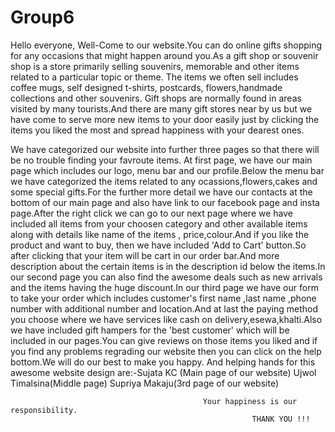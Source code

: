 # Group6
Hello everyone,
Well-Come to our website.You can do online gifts shopping for any occasions that might happen around you.As a gift shop or souvenir shop is a store primarily selling souvenirs, memorable and other items related to a particular topic or theme. The items we  often sell includes coffee mugs, self designed t-shirts, postcards, flowers,handmade collections and other souvenirs. Gift shops are normally found in areas visited by many tourists.And there are many gift stores near by us but we have come to serve more new items to your door easily just by clicking the items you liked the most and spread happiness with your dearest ones.

We have categorized our website into further three pages so that there will be no trouble finding your favroute items.
At first page, we have our main page which includes our logo, menu bar and our profile.Below the menu bar we have categorized the items  related to any ocassions,flowers,cakes and some special gifts.For the further more detail we have our contacts at the bottom of our main page and also have link to our facebook page and insta page.After the right click we can go to our next page where we have included all items from your choosen category and other available items along with details like  name of the items , price,colour.And if you like the product and  want to buy, then we have included 'Add to Cart' button.So after clicking that your item will be cart in our order bar.And more description about the certain items is in the description id below the items.In our second page you can also find the awesome deals such as new arrivals and the items having the huge discount.In our third page we have our form to take your order which includes customer's first name ,last name  ,phone number with additional number and location.And at last the paying method you choose where we have services like cash on delivery,esewa,khalti.Also we have included  gift hampers for the 'best customer' which will be included in our pages.You can give reviews on those items you liked and if you find any problems regrading our website then you can click on the help bottom.We will do our best to make you happy.
And helping hands for this awesome website design are:-Sujata KC (Main page of our website)
                                                       Ujwol Timalsina(Middle page)
                                                       Supriya Makaju(3rd page of our website)
                                                          
                                                          
                                                          
                                               Your happiness is our responsibility.
                                                          THANK YOU !!!
